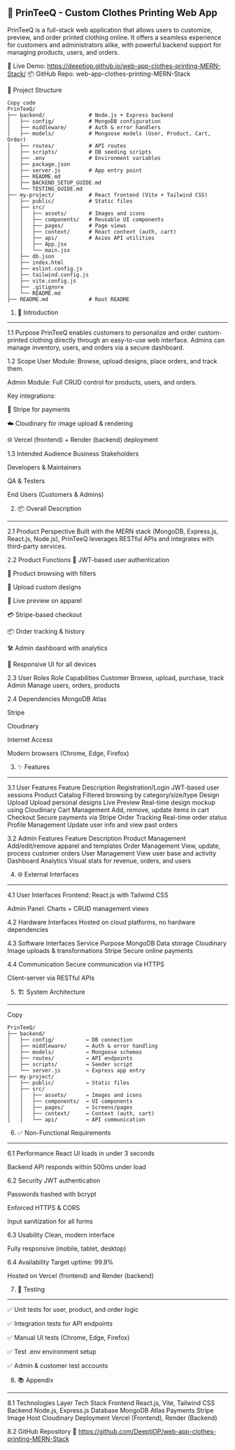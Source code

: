 👕 PrinTeeQ - Custom Clothes Printing Web App
---
PrinTeeQ is a full-stack web application that allows users to customize, preview, and order printed clothing online. It offers a seamless experience for customers and administrators alike, with powerful backend support for managing products, users, and orders.

🔗 Live Demo: https://deeptiop.github.io/web-app-clothes-printing-MERN-Stack/
📦 GitHub Repo: web-app-clothes-printing-MERN-Stack

📁 Project Structure
```
Copy code
PrinTeeQ/
├── backend/              # Node.js + Express backend
│   ├── config/           # MongoDB configuration
│   ├── middleware/       # Auth & error handlers
│   ├── models/           # Mongoose models (User, Product, Cart, Order)
│   ├── routes/           # API routes
│   ├── scripts/          # DB seeding scripts
│   ├── .env              # Environment variables
│   ├── package.json
│   ├── server.js         # App entry point
│   ├── README.md
│   ├── BACKEND_SETUP_GUIDE.md
│   └── TESTING_GUIDE.md
├── my-project/           # React frontend (Vite + Tailwind CSS)
│   ├── public/           # Static files
│   ├── src/
│   │   ├── assets/       # Images and icons
│   │   ├── components/   # Reusable UI components
│   │   ├── pages/        # Page views
│   │   ├── context/      # React context (auth, cart)
│   │   ├── api/          # Axios API utilities
│   │   ├── App.jsx
│   │   └── main.jsx
│   ├── db.json
│   ├── index.html
│   ├── eslint.config.js
│   ├── tailwind.config.js
│   ├── vite.config.js
│   ├── .gitignore
│   └── README.md
├── README.md             # Root README

```
1. 📌 Introduction
---
1.1 Purpose
PrinTeeQ enables customers to personalize and order custom-printed clothing directly through an easy-to-use web interface. Admins can manage inventory, users, and orders via a secure dashboard.

1.2 Scope
User Module: Browse, upload designs, place orders, and track them.

Admin Module: Full CRUD control for products, users, and orders.

Key integrations:

🧾 Stripe for payments

☁️ Cloudinary for image upload & rendering

🌐 Vercel (frontend) + Render (backend) deployment

1.3 Intended Audience
Business Stakeholders

Developers & Maintainers

QA & Testers

End Users (Customers & Admins)

2. 📦 Overall Description
---
2.1 Product Perspective
Built with the MERN stack (MongoDB, Express.js, React.js, Node.js), PrinTeeQ leverages RESTful APIs and integrates with third-party services.

2.2 Product Functions
🔐 JWT-based user authentication

🛒 Product browsing with filters

🎨 Upload custom designs

👕 Live preview on apparel

💳 Stripe-based checkout

📦 Order tracking & history

🛠 Admin dashboard with analytics

📱 Responsive UI for all devices

2.3 User Roles
Role	Capabilities
Customer	Browse, upload, purchase, track
Admin	Manage users, orders, products

2.4 Dependencies
MongoDB Atlas

Stripe

Cloudinary

Internet Access

Modern browsers (Chrome, Edge, Firefox)

3. ✨ Features
---
3.1 User Features
Feature	Description
Registration/Login	JWT-based user sessions
Product Catalog	Filtered browsing by category/size/type
Design Upload	Upload personal designs
Live Preview	Real-time design mockup using Cloudinary
Cart Management	Add, remove, update items in cart
Checkout	Secure payments via Stripe
Order Tracking	Real-time order status
Profile Management	Update user info and view past orders

3.2 Admin Features
Feature	Description
Product Management	Add/edit/remove apparel and templates
Order Management	View, update, process customer orders
User Management	View user base and activity
Dashboard Analytics	Visual stats for revenue, orders, and users

4. 🌐 External Interfaces
---
4.1 User Interfaces
Frontend: React.js with Tailwind CSS

Admin Panel: Charts + CRUD management views

4.2 Hardware Interfaces
Hosted on cloud platforms, no hardware dependencies

4.3 Software Interfaces
Service	Purpose
MongoDB	Data storage
Cloudinary	Image uploads & transformations
Stripe	Secure online payments

4.4 Communication
Secure communication via HTTPS

Client-server via RESTful APIs

5. 🏗️ System Architecture
---
Copy 

```
PrinTeeQ/
├── backend/
│   ├── config/          → DB connection
│   ├── middleware/      → Auth & error handling
│   ├── models/          → Mongoose schemas
│   ├── routes/          → API endpoints
│   ├── scripts/         → Seeder script
│   └── server.js        → Express app entry
├── my-project/
│   ├── public/          → Static files
│   ├── src/
│   │   ├── assets/      → Images and icons
│   │   ├── components/  → UI components
│   │   ├── pages/       → Screens/pages
│   │   ├── context/     → Context (auth, cart)
│   │   └── api/         → API communication

```
6. ✅ Non-Functional Requirements
---
6.1 Performance
React UI loads in under 3 seconds

Backend API responds within 500ms under load

6.2 Security
JWT authentication

Passwords hashed with bcrypt

Enforced HTTPS & CORS

Input sanitization for all forms

6.3 Usability
Clean, modern interface

Fully responsive (mobile, tablet, desktop)

6.4 Availability
Target uptime: 99.9%

Hosted on Vercel (frontend) and Render (backend)

7. 🧪 Testing
---
✅ Unit tests for user, product, and order logic

✅ Integration tests for API endpoints

✅ Manual UI tests (Chrome, Edge, Firefox)

✅ Test .env environment setup

✅ Admin & customer test accounts

8. 📚 Appendix
---
8.1 Technologies
Layer	Tech Stack
Frontend	React.js, Vite, Tailwind CSS
Backend	Node.js, Express.js
Database	MongoDB Atlas
Payments	Stripe
Image Host	Cloudinary
Deployment	Vercel (Frontend), Render (Backend)

8.2 GitHub Repository
🔗 https://github.com/DeeptiOP/web-app-clothes-printing-MERN-Stack
